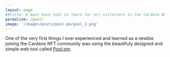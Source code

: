 ```yaml
---
layout: page
##title: A must have tool to learn for art collectors in the Cardano NFT space is none other than pool.pm! 
permalink: /pool/
image: '/images/posts/pool-pm/pool_2.png'
---
```

One of the very first things I ever experienced and learned as a newbie joining the Cardano NFT community was using the beautifuly designed and simple web tool called [Pool.pm](https://pool.pm/).  



